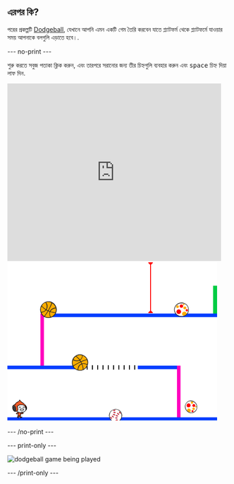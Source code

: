 ## এরপর কি?

পরের প্রকল্পটি [Dodgeball](https://projects.raspberrypi.org/en/projects/dodgeball?utm_source=pathway&utm_medium=whatnext&utm_campaign=projects), যেখানে আপনি এমন একটি গেম তৈরি করবেন যাতে প্ল্যাটফর্ম থেকে প্ল্যাটফর্মে যাওয়ার সময় আপনাকে বলগুলি এড়াতে হবে।.

\--- no-print \---

শুরু করতে সবুজ পতাকা ক্লিক করুন, এবং তারপরে সরানোর জন্য তীর চিহ্নগুলি ব্যবহার করুন এবং <kbd>space</kbd> চিহ্ন দিয়া লাফ দিন.

<div class="scratch-preview">
  <iframe allowtransparency="true" width="485" height="402" src="https://scratch.mit.edu/projects/embed/251809924/?autostart=false" frameborder="0" scrolling="no"></iframe>
  <img src="images/dodge-final.png">
</div>

\--- /no-print \---

\--- print-only \---

![dodgeball game being played](images/dodgeball-showcase.png)

\--- /print-only \---
